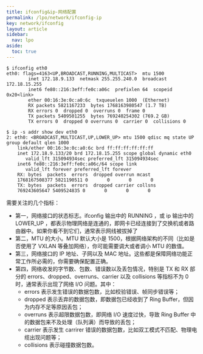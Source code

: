```yaml
---
title: ifconfig&ip-网络配置
permalink: /lpo/network/ifconfig-ip
key: network/ifconfig
layout: article
sidebar:
  nav: lpo
aside:
  toc: true
---
```


<!--more-->

```shell
$ ifconfig eth0
eth0: flags=4163<UP,BROADCAST,RUNNING,MULTICAST>  mtu 1500
        inet 172.18.9.133  netmask 255.255.240.0  broadcast 172.18.15.255
        inet6 fe80::216:3eff:fe0c:a06c  prefixlen 64  scopeid 0x20<link>
        ether 00:16:3e:0c:a0:6c  txqueuelen 1000  (Ethernet)
        RX packets 5821167233  bytes 1768163980547 (1.7 TB)
        RX errors 0  dropped 0  overruns 0  frame 0
        TX packets 5409501255  bytes 769240254302 (769.2 GB)
        TX errors 0  dropped 0 overruns 0  carrier 0  collisions 0
```

```shell
$ ip -s addr show dev eth0
2: eth0: <BROADCAST,MULTICAST,UP,LOWER_UP> mtu 1500 qdisc mq state UP group default qlen 1000
    link/ether 00:16:3e:0c:a0:6c brd ff:ff:ff:ff:ff:ff
    inet 172.18.9.133/20 brd 172.18.15.255 scope global dynamic eth0
       valid_lft 315094934sec preferred_lft 315094934sec
    inet6 fe80::216:3eff:fe0c:a06c/64 scope link
       valid_lft forever preferred_lft forever
    RX: bytes  packets  errors  dropped overrun mcast
    1768167508377 5821190511 0       0       0       0
    TX: bytes  packets  errors  dropped carrier collsns
    769243605647 5409524835 0       0       0       0
```

需要关注的几个指标：

- 第一，网络接口的状态标志。ifconfig 输出中的 RUNNING ，或 ip 输出中的 LOWER_UP ，都表示物理网络是连通的，即网卡已经连接到了交换机或者路由器中。如果你看不到它们，通常表示网线被拔掉了
- 第二，MTU 的大小。MTU 默认大小是 1500，根据网络架构的不同（比如是否使用了 VXLAN 等叠加网络），你可能需要调大或者调小 MTU 的数值。
- 第三，网络接口的 IP 地址、子网以及 MAC 地址。这些都是保障网络功能正常工作所必需的，你需要确保配置正确。
- 第四，网络收发的字节数、包数、错误数以及丢包情况，特别是 TX 和 RX 部分的 errors、dropped、overruns、carrier 以及 collisions 等指标不为 0 时，通常表示出现了网络 I/O 问题。其中：
  - errors 表示发生错误的数据包数，比如校验错误、帧同步错误等；
  - dropped 表示丢弃的数据包数，即数据包已经收到了 Ring Buffer，但因为内存不足等原因丢包；
  - overruns 表示超限数据包数，即网络 I/O 速度过快，导致 Ring Buffer 中的数据包来不及处理（队列满）而导致的丢包；
  - carrier 表示发生 carrirer 错误的数据包数，比如双工模式不匹配、物理电缆出现问题等；
  - collisions 表示碰撞数据包数。
